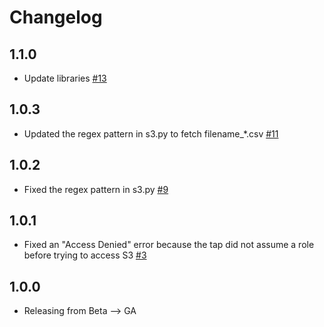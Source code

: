 # Changelog

## 1.1.0
 * Update libraries [#13](https://github.com/singer-io/tap-intacct/pull/13)

## 1.0.3
 * Updated the regex pattern in s3.py to fetch filename_*.csv [#11](https://github.com/singer-io/tap-intacct/pull/11)

## 1.0.2
 * Fixed the regex pattern in s3.py [#9](https://github.com/singer-io/tap-intacct/pull/9)

## 1.0.1
 * Fixed an "Access Denied" error because the tap did not assume a role
   before trying to access S3 [#3](https://github.com/singer-io/tap-intacct/pull/3)

## 1.0.0
 * Releasing from Beta --> GA
